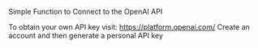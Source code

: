 Simple Function to Connect to the OpenAI API

To obtain your own API key visit:
https://platform.openai.com/
Create an account and then generate a personal API key
